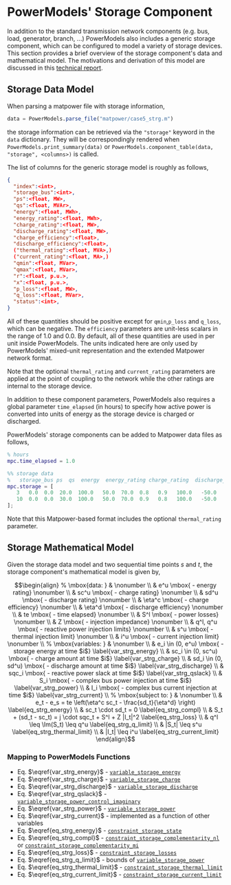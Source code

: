 # PowerModels' Storage Component

In addition to the standard transmission network components (e.g. bus, load, generator, branch, ...) PowerModels also includes a generic storage component, which can be configured to model a variety of storage devices.  This section provides a brief overview of the storage component's data and mathematical model.  The motivations and derivation of this model are discussed in this [technical report](https://arxiv.org/abs/2004.14768).


## Storage Data Model

When parsing a matpower file with storage information, 
```julia
data = PowerModels.parse_file("matpower/case5_strg.m")
```
the storage information can be retrieved via the `"storage"` keyword in the `data` dictionary. They will be correspondingly rendered when `PowerModels.print_summary(data)` or `PowerModels.component_table(data, "storage", <columns>)` is called.

The list of columns for the generic storage model is roughly as follows,
```json
{
  "index":<int>,
  "storage_bus":<int>,
  "ps":<float, MW>,
  "qs":<float, MVAr>,
  "energy":<float, MWh>,
  "energy_rating":<float, MWh>,
  "charge_rating":<float, MW>,
  "discharge_rating":<float, MW>,
  "charge_efficiency":<float>,
  "discharge_efficiency":<float>,
  ("thermal_rating":<float, MVA>,)
  ("current_rating":<float, MA>,)
  "qmin":<float, MVar>,
  "qmax":<float, MVar>,
  "r":<float, p.u.>,
  "x":<float, p.u.>,
  "p_loss":<float, MW>,
  "q_loss":<float, MVar>,
  "status":<int>,
}
```
All of these quantities should be positive except for `qmin`,`p_loss` and `q_loss`, which can be negative.  The `efficiency` parameters are unit-less scalars in the range of 1.0 and 0.0.  By default, all of these quantities are used in per unit inside PowerModels.  The units indicated here are only used by PowerModels' mixed-unit representation and the extended Matpower network format.

Note that the optional `thermal_rating` and `current_rating` parameters are applied at the point of coupling to the network while the other ratings are internal to the storage device.

In addition to these component parameters, PowerModels also requires a global parameter `time_elapsed` (in hours) to specify how active power is converted into units of energy as the storage device is charged or discharged.

PowerModels' storage components can be added to Matpower data files as follows,
```matlab
% hours
mpc.time_elapsed = 1.0

%% storage data
%   storage_bus ps  qs  energy  energy_rating charge_rating  discharge_rating  charge_efficiency  discharge_efficiency  thermal_rating  qmin  qmax  r  x  p_loss  p_loss  status
mpc.storage = [
   3   0.0  0.0  20.0  100.0   50.0  70.0  0.8   0.9   100.0   -50.0   70.0  0.1   0.0   0.0   0.0   1;
   10  0.0  0.0  30.0  100.0   50.0  70.0  0.9   0.8   100.0   -50.0   70.0  0.1   0.0   0.0   0.0   1;
];
```
Note that this Matpower-based format includes the optional `thermal_rating` parameter.


## Storage Mathematical Model

Given the storage data model and two sequential time points $s$ and $t$, the storage component's mathematical model is given by,

```math
\begin{align}
%
\mbox{data: } & \nonumber \\
& e^u \mbox{ - energy rating} \nonumber \\
& sc^u \mbox{ - charge rating} \nonumber \\
& sd^u \mbox{ - discharge rating} \nonumber \\
& \eta^c \mbox{ - charge efficiency} \nonumber \\
& \eta^d \mbox{ - discharge efficiency} \nonumber \\
& te \mbox{ - time elapsed} \nonumber \\
& S^l \mbox{ - power losses} \nonumber \\
& Z \mbox{ - injection impedance} \nonumber \\
& q^l, q^u  \mbox{ - reactive power injection limits} \nonumber \\
& s^u \mbox{ - thermal injection limit} \nonumber \\
& i^u \mbox{ - current injection limit} \nonumber \\
%
\mbox{variables: } & \nonumber \\
& e_i \in (0, e^u) \mbox{ - storage energy at time $i$} \label{var_strg_energy} \\
& sc_i \in (0, sc^u) \mbox{ - charge amount at time $i$} \label{var_strg_charge} \\
& sd_i \in (0, sd^u) \mbox{ - discharge amount at time $i$} \label{var_strg_discharge} \\
& sqc_i \mbox{ - reactive power slack at time $i$} \label{var_strg_qslack} \\
& S_i \mbox{ - complex bus power injection at time $i$} \label{var_strg_power} \\
& I_i \mbox{ - complex bus current injection at time $i$} \label{var_strg_current} \\
%
\mbox{subject to: } & \nonumber \\
& e_t - e_s = te \left(\eta^c sc_t - \frac{sd_t}{\eta^d} \right) \label{eq_strg_energy} \\
& sc_t \cdot sd_t = 0 \label{eq_strg_compl} \\
& S_t + (sd_t - sc_t) = j \cdot sqc_t + S^l + Z |I_t|^2 \label{eq_strg_loss} \\
& q^l \leq \Im(S_t) \leq q^u \label{eq_strg_q_limit} \\
& |S_t| \leq s^u \label{eq_strg_thermal_limit} \\
& |I_t| \leq i^u \label{eq_strg_current_limit}
\end{align}
```


### Mapping to PowerModels Functions
- Eq. $\eqref{var_strg_energy}$ - [`variable_storage_energy`](@ref)
- Eq. $\eqref{var_strg_charge}$ - [`variable_storage_charge`](@ref)
- Eq. $\eqref{var_strg_discharge}$ - [`variable_storage_discharge`](@ref)
- Eq. $\eqref{var_strg_qslack}$ - [`variable_storage_power_control_imaginary`](@ref)
- Eq. $\eqref{var_strg_power}$ - [`variable_storage_power`](@ref)
- Eq. $\eqref{var_strg_current}$ - implemented as a function of other variables
- Eq. $\eqref{eq_strg_energy}$ - [`constraint_storage_state`](@ref)
- Eq. $\eqref{eq_strg_compl}$ - [`constraint_storage_complementarity_nl`](@ref) or [`constraint_storage_complementarity_mi`](@ref)
- Eq. $\eqref{eq_strg_loss}$ - [`constraint_storage_losses`](@ref)
- Eq. $\eqref{eq_strg_q_limit}$ - bounds of [`variable_storage_power`](@ref)
- Eq. $\eqref{eq_strg_thermal_limit}$ - [`constraint_storage_thermal_limit`](@ref)
- Eq. $\eqref{eq_strg_current_limit}$ - [`constraint_storage_current_limit`](@ref)


